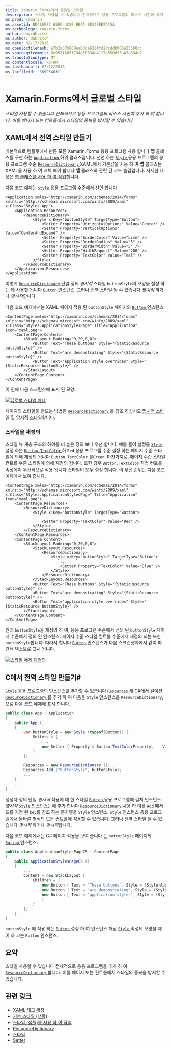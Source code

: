 ```yaml
---
title: Xamarin.Forms에서 글로벌 스타일
description: 스타일 사용할 수 있습니다 전체적으로 응용 프로그램의 리소스 사전에 추가 하 여 합니다. 이를 페이지 또는 컨트롤에서 스타일의 중복을 방지할 수 있습니다.
ms.prod: xamarin
ms.assetid: BDC65F82-65E0-4C8E-BB91-8E340EB2D15A
ms.technology: xamarin-forms
author: davidbritch
ms.author: dabritch
ms.date: 02/17/2016
ms.openlocfilehash: e7b2a37b868ea03ca626ffd2dcddb006a235b0cc
ms.sourcegitcommit: 6e955f6851794d58334d41f7a550d93a47e834d2
ms.translationtype: MT
ms.contentlocale: ko-KR
ms.lasthandoff: 07/12/2018
ms.locfileid: "38995403"
---
```

# <a name="global-styles-in-xamarinforms"></a>Xamarin.Forms에서 글로벌 스타일

_스타일 사용할 수 있습니다 전체적으로 응용 프로그램의 리소스 사전에 추가 하 여 합니다. 이를 페이지 또는 컨트롤에서 스타일의 중복을 방지할 수 있습니다._

## <a name="creating-a-global-style-in-xaml"></a>XAML에서 전역 스타일 만들기

기본적으로 템플릿에서 만든 모든 Xamarin.Forms 응용 프로그램 사용 합니다 **앱** 클래스를 구현 하는 [ `Application` ](xref:Xamarin.Forms.Application) 하위 클래스입니다. 선언 하는 [ `Style` ](xref:Xamarin.Forms.Style) 응용 프로그램의 응용 프로그램 수준 [ `ResourceDictionary` ](xref:Xamarin.Forms.ResourceDictionary) XAML에서 기본값을 사용 하 여 **앱** 클래스는 XAML을 사용 하 여 교체 해야 합니다 **앱** 클래스와 관련 된 코드 숨김입니다. 자세한 내용은 [앱 클래스를 사용 하 여 작업](~/xamarin-forms/app-fundamentals/application-class.md)합니다.

다음 코드 예제는 [ `Style` ](xref:Xamarin.Forms.Style) 응용 프로그램 수준에서 선언 합니다.

```xaml
<Application xmlns="http://xamarin.com/schemas/2014/forms" xmlns:x="http://schemas.microsoft.com/winfx/2009/xaml" x:Class="Styles.App">
    <Application.Resources>
        <ResourceDictionary>
            <Style x:Key="buttonStyle" TargetType="Button">
                <Setter Property="HorizontalOptions" Value="Center" />
                <Setter Property="VerticalOptions" Value="CenterAndExpand" />
                <Setter Property="BorderColor" Value="Lime" />
                <Setter Property="BorderRadius" Value="5" />
                <Setter Property="BorderWidth" Value="5" />
                <Setter Property="WidthRequest" Value="200" />
                <Setter Property="TextColor" Value="Teal" />
            </Style>
        </ResourceDictionary>
    </Application.Resources>
</Application>
```

이렇게 [ `ResourceDictionary` ](xref:Xamarin.Forms.ResourceDictionary) 단일 정의 *명시적* 스타일 `buttonStyle`의 모양을 설정 하는 데 사용할 됩니다 [ `Button` ](xref:Xamarin.Forms.Button) 인스턴스. 그러나 전역 스타일 될 수 있습니다 *명시적* 하거나 *암시적*합니다.

다음 코드 예제에서는 XAML 페이지 적용 된 `buttonStyle` 페이지의 [ `Button` ](xref:Xamarin.Forms.Button) 인스턴스:

```xaml
<ContentPage xmlns="http://xamarin.com/schemas/2014/forms" xmlns:x="http://schemas.microsoft.com/winfx/2009/xaml" x:Class="Styles.ApplicationStylesPage" Title="Application" Icon="xaml.png">
    <ContentPage.Content>
        <StackLayout Padding="0,20,0,0">
            <Button Text="These buttons" Style="{StaticResource buttonStyle}" />
            <Button Text="are demonstrating" Style="{StaticResource buttonStyle}" />
            <Button Text="application style overrides" Style="{StaticResource buttonStyle}" />
        </StackLayout>
    </ContentPage.Content>
</ContentPage>
```

이 인해 다음 스크린샷에 표시 된 모양:

[![](application-images/application-styles-1.png "글로벌 스타일 예제")](application-images/application-styles-1-large.png#lightbox "글로벌 스타일 예제")

페이지의 스타일을 만드는 방법은 [ `ResourceDictionary` ](xref:Xamarin.Forms.ResourceDictionary)를 참조 하십시오 [명시적 스타일](~/xamarin-forms/user-interface/styles/explicit.md) 및 [암시적 스타일](~/xamarin-forms/user-interface/styles/implicit.md)합니다.

### <a name="overriding-styles"></a>스타일을 재정의

스타일 뷰 계층 구조의 하위를 더 높은 정의 보다 우선 합니다. 예를 들어 설정를 [ `Style` ](xref:Xamarin.Forms.Style) 설정 하는 [ `Button.TextColor` ](xref:Xamarin.Forms.Button.TextColor) 하 `Red` 응용 프로그램 수준 설정 하는 페이지 수준 스타일에 의해 재정의 됩니다 `Button.TextColor` 를`Green`. 마찬가지로, 페이지 수준 스타일 컨트롤 수준 스타일에 의해 재정의 됩니다. 또한 경우 `Button.TextColor` 직접 컨트롤 속성에이 우선적으로 적용 됩니다 스타일이 모두 설정 합니다. 이 우선 순위는 다음 코드 예제에서 보여 줍니다.

```xaml
<ContentPage xmlns="http://xamarin.com/schemas/2014/forms" xmlns:x="http://schemas.microsoft.com/winfx/2009/xaml" x:Class="Styles.ApplicationStylesPage" Title="Application" Icon="xaml.png">
    <ContentPage.Resources>
        <ResourceDictionary>
            <Style x:Key="buttonStyle" TargetType="Button">
                ...
                <Setter Property="TextColor" Value="Red" />
            </Style>
        </ResourceDictionary>
    </ContentPage.Resources>
    <ContentPage.Content>
        <StackLayout Padding="0,20,0,0">
            <StackLayout.Resources>
                <ResourceDictionary>
                    <Style x:Key="buttonStyle" TargetType="Button">
                        ...
                        <Setter Property="TextColor" Value="Blue" />
                    </Style>
                </ResourceDictionary>
            </StackLayout.Resources>
            <Button Text="These buttons" Style="{StaticResource buttonStyle}" />
            <Button Text="are demonstrating" Style="{StaticResource buttonStyle}" />
            <Button Text="application style overrides" Style="{StaticResource buttonStyle}" />
        </StackLayout>
    </ContentPage.Content>
</ContentPage>
```

원래 `buttonStyle`을 재정의 하 여, 응용 프로그램 수준에서 정의 된 `buttonStyle` 페이지 수준에서 정의 된 인스턴스. 페이지 수준 스타일 컨트롤 수준에서 재정의 되는 또한 `buttonStyle`합니다. 따라서 합니다 [ `Button` ](xref:Xamarin.Forms.Button) 인스턴스가 다음 스크린샷과에서 같이 파란색 텍스트로 표시 됩니다.

[![](application-images/application-styles-2.png "스타일 예제 재정의")](application-images/application-styles-2-large.png#lightbox "스타일 예제를 재정의 합니다.")

## <a name="creating-a-global-style-in-c35"></a>C에서 전역 스타일 만들기&#35;

[`Style`](xref:Xamarin.Forms.Style) 응용 프로그램의 인스턴스를 추가할 수 있습니다 [ `Resources` ](xref:Xamarin.Forms.VisualElement.Resources) 새 C#에서 컬렉션 [ `ResourceDictionary` ](xref:Xamarin.Forms.ResourceDictionary)를 추가 하 여 다음을 `Style` 인스턴스를 `ResourceDictionary`,으로 다음 코드 예제에 표시 합니다.

```csharp
public class App : Application
{
    public App ()
    {
        var buttonStyle = new Style (typeof(Button)) {
            Setters = {
                ...
                new Setter { Property = Button.TextColorProperty,    Value = Color.Teal }
            }
        };

        Resources = new ResourceDictionary ();
        Resources.Add ("buttonStyle", buttonStyle);
        ...
    }
    ...
}
```

생성자 정의 단일 *명시적* 적용에 대 한 스타일 [ `Button` ](xref:Xamarin.Forms.Button) 응용 프로그램에 걸쳐 인스턴스. *명시적* [ `Style` ](xref:Xamarin.Forms.Style) 인스턴스는에 추가 합니다 [ `ResourceDictionary` ](xref:Xamarin.Forms.ResourceDictionary) 사용 하 여를 [ `Add` ](xref:Xamarin.Forms.ResourceDictionary.Add(System.String,System.Object)) 메서드를 지정 된 `key`를 참조 하는 문자열을 `Style` 인스턴스. `Style` 인스턴스 응용 프로그램에서 올바른 형식의 모든 컨트롤에 적용할 수 있습니다. 그러나 전역 스타일 될 수 있습니다 *명시적* 하거나 *암시적*합니다.

다음 코드 예제에서는 C# 페이지 적용을 보여 줍니다.는 `buttonStyle` 페이지의 [ `Button` ](xref:Xamarin.Forms.Button) 인스턴스:

```csharp
public class ApplicationStylesPageCS : ContentPage
{
    public ApplicationStylesPageCS ()
    {
        ...
        Content = new StackLayout {
            Children = {
                new Button { Text = "These buttons", Style = (Style)Application.Current.Resources ["buttonStyle"] },
                new Button { Text = "are demonstrating", Style = (Style)Application.Current.Resources ["buttonStyle"] },
                new Button { Text = "application styles", Style = (Style)Application.Current.Resources ["buttonStyle"]
                }
            }
        };
    }
}
```

`buttonStyle` 에 적용 되는 [ `Button` ](xref:Xamarin.Forms.Button) 설정 하 여 인스턴스 해당 [ `Style` ](xref:Xamarin.Forms.VisualElement.Style) 속성의 모양을 제어 하 고는 `Button` 인스턴스.

## <a name="summary"></a>요약

스타일 사용할 수 있습니다 전체적으로 응용 프로그램을 추가 하 여 [ `ResourceDictionary` ](xref:Xamarin.Forms.ResourceDictionary)합니다. 이를 페이지 또는 컨트롤에서 스타일의 중복을 방지할 수 있습니다.



## <a name="related-links"></a>관련 링크

- [XAML 태그 확장](~/xamarin-forms/xaml/xaml-basics/xaml-markup-extensions.md)
- [기본 스타일 (샘플)](https://developer.xamarin.com/samples/xamarin-forms/UserInterface/Styles/BasicStyles/)
- [스타일 (샘플)를 사용 하 여 작업](https://developer.xamarin.com/samples/xamarin-forms/WorkingWithStyles/)
- [ResourceDictionary](xref:Xamarin.Forms.ResourceDictionary)
- [스타일](xref:Xamarin.Forms.Style)
- [Setter](xref:Xamarin.Forms.Setter)
